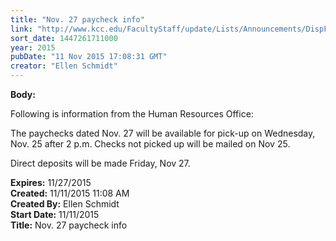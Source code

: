 ```yaml
---
title: "Nov. 27 paycheck info"
link: "http://www.kcc.edu/FacultyStaff/update/Lists/Announcements/DispForm.aspx?ID=2077"
sort_date: 1447261711000
year: 2015
pubDate: "11 Nov 2015 17:08:31 GMT"
creator: "Ellen Schmidt"
---
```


<div><b>Body:</b> <div class="ExternalClassCDD0E7600C07449999A3A9AFCCD18361"><p>​Following is information from the Human Resources Office:</p>
<p>The paychecks dated Nov. 27 will be available for pick-up on Wednesday, Nov. 25 after 2 p.m. Checks not picked up will be mailed on Nov 25.</p>
<p>Direct deposits will be made Friday, Nov 27.</p></div></div>
<div><b>Expires:</b> 11/27/2015</div>
<div><b>Created:</b> 11/11/2015 11:08 AM</div>
<div><b>Created By:</b> Ellen Schmidt</div>
<div><b>Start Date:</b> 11/11/2015</div>
<div><b>Title:</b> Nov. 27 paycheck info</div>
